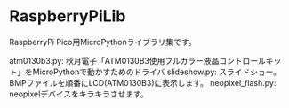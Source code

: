 # RaspberryPiLib

RaspberryPi Pico用MicroPythonライブラリ集です。

atm0130b3.py: 秋月電子「ATM0130B3使用フルカラー液晶コントロールキット」をMicroPythonで動かすためのドライバ
slideshow.py: スライドショー。BMPファイルを順番にLCD(ATM0130B3)に表示します。
neopixel_flash.py: neopixelデバイスをキラキラさせます。
